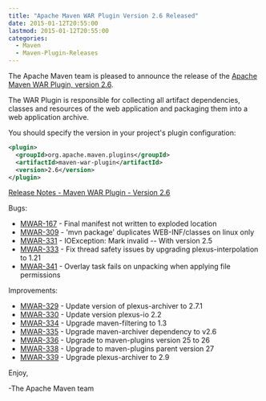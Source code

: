 ```yaml
---
title: "Apache Maven WAR Plugin Version 2.6 Released"
date: 2015-01-12T20:55:00
lastmod: 2015-01-12T20:55:00
categories:
  - Maven
  - Maven-Plugin-Releases
---
```

The Apache Maven team is pleased to announce the release of the 
[Apache Maven WAR Plugin, version 2.6](http://maven.apache.org/plugins/maven-war-plugin/).

The WAR Plugin is responsible for collecting all artifact dependencies, classes
and resources of the web application and packaging them into a web application
archive.

You should specify the version in your project's plugin configuration:

```xml
<plugin>
  <groupId>org.apache.maven.plugins</groupId>
  <artifactId>maven-war-plugin</artifactId>
  <version>2.6</version>
</plugin>
```

<!-- more -->

[Release Notes - Maven WAR Plugin - Version 2.6](https://issues.apache.org/jira/secure/ReleaseNote.jspa?projectId=12318121&version=12331757)

Bugs:

 * [MWAR-167](https://issues.apache.org/jira/browse/MWAR-167) - Final manifest not written to exploded location
 * [MWAR-309](https://issues.apache.org/jira/browse/MWAR-309) - 'mvn package' duplicates WEB-INF/classes on linux only
 * [MWAR-331](https://issues.apache.org/jira/browse/MWAR-331) - IOException: Mark invalid -- With version 2.5
 * [MWAR-333](https://issues.apache.org/jira/browse/MWAR-333) - Fix thread safety issues by upgrading plexus-interpolation to 1.21
 * [MWAR-341](https://issues.apache.org/jira/browse/MWAR-341) - Overlay task fails on unpacking when applying file permissions

Improvements:

 * [MWAR-329](https://issues.apache.org/jira/browse/MWAR-329) - Update version of plexus-archiver to 2.7.1
 * [MWAR-330](https://issues.apache.org/jira/browse/MWAR-330) - Update version plexus-io 2.2
 * [MWAR-334](https://issues.apache.org/jira/browse/MWAR-334) - Upgrade maven-filtering to 1.3
 * [MWAR-335](https://issues.apache.org/jira/browse/MWAR-335) - Upgrade maven-archiver dependency to v2.6
 * [MWAR-336](https://issues.apache.org/jira/browse/MWAR-336) - Upgrade to maven-plugins version 25 to 26
 * [MWAR-338](https://issues.apache.org/jira/browse/MWAR-338) - Upgrade to maven-plugins parent version 27
 * [MWAR-339](https://issues.apache.org/jira/browse/MWAR-339) - Upgrade plexus-archiver to 2.9

Enjoy,

-The Apache Maven team

